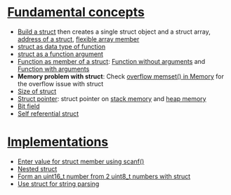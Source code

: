 # [Fundamental concepts](Fundamental%20concepts.md)

* [Build a struct](Fundamental%20concepts.md#build-a-struct) then creates a single struct object and a struct array, [address of a struct](Fundamental%20concepts.md#address-of-a-struct), [flexible array member](Fundamental%20concepts.md#flexible-array-member)
* [struct as data type of function](Fundamental%20concepts.md#struct-as-data-type-of-function)
* [struct as a function argument](struct%20and%20function.md#struct-as-a-function-argument)
* [Function as member of a struct](struct%20and%20function.md#function-as-member-of-a-struct): [Function without arguments](struct%20and%20function.md#function-without-arguments) and [Function with arguments](struct%20and%20function.md#function-with-arguments)
* **Memory problem with struct**: Check [overflow memset() in Memory](https://github.com/TranPhucVinh/C/blob/master/Physical%20layer/Memory/API/memset.md#overflow-memset) for the overflow issue with struct
* [Size of struct](Size%20of%20struct.md)
* [Struct pointer](struct%20pointer.md): struct pointer on [stack memory](struct%20pointer.md#struct%20pointer%20on%20stack%20memory) and [heap memory](struct%20pointer.md#struct%20pointer%20on%20heap%20memory)
* [Bit field](Bit%20field.md)
* [Self referential struct](Self%20referential%20struct.md)

# [Implementations](Implementations)

* [Enter value for struct member using scanf()]()
* [Nested struct]()
* [Form an uint16_t number from 2 uint8_t numbers with struct]()
* [Use struct for string parsing](Implementations/Use%20struct%20for%20string%20parsing.md)

